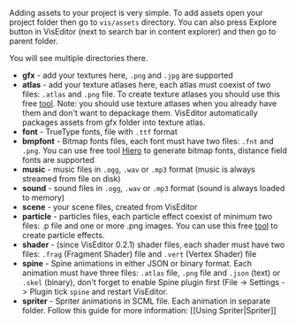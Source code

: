 Adding assets to your project is very simple. To add assets open your project folder then go to `vis/assets` directory. You can also press Explore button in VisEditor (next to search bar in content explorer) and then go to parent folder.

You will see multiple directories there.

* **gfx** - add your textures here, `.png` and `.jpg` are supported
* **atlas** - add your texture atlases here, each atlas must coexist of two files: `.atlas` and `.png` file. To create texture atlases you should use this free [tool](https://github.com/libgdx/libgdx/wiki/Texture-packer). Note: you should use texture atlases when you already have them and don't want to depackage them. VisEditor automatically packages assets from gfx folder into texture atlas.
* **font** - TrueType fonts, file with `.ttf` format
* **bmpfont** - Bitmap fonts files, each font must have two files: `.fnt` and `.png`. You can use free tool [Hiero](https://github.com/libgdx/libgdx/wiki/Hiero) to generate bitmap fonts, distance field fonts are supported
* **music** - music files in `.ogg`, `.wav` or `.mp3` format (music is always streamed from file on disk)
* **sound** - sound files in `.ogg`, `.wav` or `.mp3` format (sound is always loaded to memory)
* **scene** - your scene files, created from VisEditor
* **particle** - particles files, each particle effect coexist of minimum two files: .p file and one or more .png images. You can use this free [tool](https://github.com/libgdx/libgdx/wiki/2D-Particle-Editor) to create particle effects.
* **shader** - (since VisEditor 0.2.1) shader files, each shader must have two files: `.frag` (Fragment Shader) file and `.vert` (Vertex Shader) file
* **spine** - Spine animations in either JSON or binary format. Each animation must have three files: `.atlas` file, `.png` file and `.json` (text) or `.skel` (binary), don't forget to enable Spine plugin first (File -> Settings -> Plugin tick `spine` and restart VisEditor.
* **spriter** - Spriter animations in SCML file. Each animation in separate folder. Follow this guide for more information: [[Using Spriter|Spriter]]

